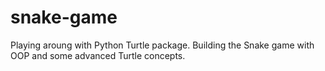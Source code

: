 # snake-game

Playing aroung with Python Turtle package.
Building the Snake game with OOP and some advanced Turtle concepts.

